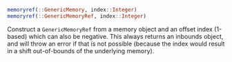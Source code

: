 ```julia
memoryref(::GenericMemory, index::Integer)
memoryref(::GenericMemoryRef, index::Integer)
```

Construct a `GenericMemoryRef` from a memory object and an offset index (1-based) which can also be negative. This always returns an inbounds object, and will throw an error if that is not possible (because the index would result in a shift out-of-bounds of the underlying memory).
